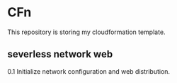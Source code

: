 # CFn
This repository is storing my cloudformation template.

## severless network web
0.1     Initialize network configuration and web distribution.

